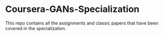 # Coursera-GANs-Specialization
This repo contains all the assignments and classic papers that have been covered in the specialization.
